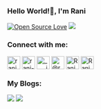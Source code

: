 ### Hello World!👋, I'm Rani

[![Open Source Love](https://badges.frapsoft.com/os/v2/open-source.svg?v=103)](https://github.com/rani0809) [![](https://cdn.rawgit.com/sindresorhus/awesome/d7305f38d29fed78fa85652e3a63e154dd8e8829/media/badge.svg)](https://github.com/rani0809)

<h3 align="left">Connect with me:</h3>
<p align="left">
<a href="https://dev.to/rani0809" target="blank"><img align="center" src="https://cdn.jsdelivr.net/npm/simple-icons@3.0.1/icons/dev-dot-to.svg" alt="rani0809" height="30 width="30" /></a>
<a href="https://linkedin.com/in/rani-dhage/" target="blank"><img align="center" src="https://www.fpsa.org/wp-content/uploads/linkedin-logo-copy.png" alt="rani-dhage/" height="30" width="30" /></a>
<a href="https://instagram.com/____irani_" target="blank"><img align="center" src="https://cdn2.iconfinder.com/data/icons/social-media-2285/512/1_Instagram_colored_svg_1-512.png" alt="____irani_" height="30" width="30" /></a>
<a href="https://medium.com/@ranisdhage007 " target="blank"><img align="center" src="https://upload.wikimedia.org/wikipedia/commons/thumb/e/ec/Medium_logo_Monogram.svg/1200px-Medium_logo_Monogram.svg.png" alt="@rani0809" height="30" width="30" /></a>
<a href="https://www.codechef.com/users/rani0809" target="blank"><img align="center" src="https://cdn.jsdelivr.net/npm/simple-icons@3.1.0/icons/codechef.svg" alt="Rani07" height="30" width="30" /></a>
<a href="https://www.codeforces.com/profile/Rani07" target="blank"><img align="center"src="https://codeforces.org/s/93768/images/codeforces-telegram-square.png" alt="Rani07" height="30" width="30" /></a>
</p>



<h3 align="left">My Blogs:</h3>

<a href="https://medium.com/@ranisdhage007"><img src="https://img.shields.io/badge/Medium-12100E?style=for-the-badge&logo=medium&logoColor=white" /></a>
<a href="https://dev.to/rani0809"><img src="https://img.shields.io/badge/dev.to-0A0A0A?style=for-the-badge&logo=dev.to&logoColor=white"  /></a>


